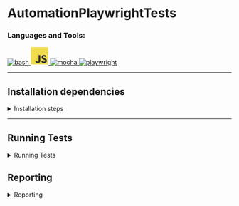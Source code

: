 # AutomationPlaywrightTests

<h3 align="left">Languages and Tools:</h3>
<p align="left"> <a href="https://www.gnu.org/software/bash/" target="_blank" rel="noreferrer"> <img src="https://www.vectorlogo.zone/logos/gnu_bash/gnu_bash-icon.svg" alt="bash" width="40" height="40"/> </a> <a href="https://developer.mozilla.org/en-US/docs/Web/JavaScript" target="_blank" rel="noreferrer"> <img src="https://raw.githubusercontent.com/devicons/devicon/master/icons/javascript/javascript-original.svg" alt="javascript" width="40" height="40"/> </a> <a href="https://mochajs.org" target="_blank" rel="noreferrer"> <img src="https://www.vectorlogo.zone/logos/mochajs/mochajs-icon.svg" alt="mocha" width="40" height="40"/> </a><a href="https://playwright.dev/" target="_blank" rel="noreferrer"><img src="https://playwright.dev/img/playwright-logo.svg" alt="playwright" width="40" height="40"></a></p>

***

## Installation dependencies

<details>
  <summary>Installation steps</summary><br />

```sh
cd AutomationPlaywrightTests
npm i
```

</details>

***

## Running Tests

<details>
  <summary>Running Tests</summary><br/>

  You can run autotests in one of several ways:

  1. Running tests in normal mode

  ```sh
  npm run test
  ```

  2. Running test in headless mode

  ```sh
  npm run test:headed
  ```

  3. Using the official plugin for VSCode

  <a href="https://marketplace.visualstudio.com/items?itemName=ms-playwright.playwright">Playwright Test for VSCode</a>

</details>

## Reporting

<details>
  <summary>Reporting</summary><br />

  A test run report is generated automatically in the catalog <i>playwright-reports</i>

  You can also run the report with the following command:

  ```sh
  npm run report
  ```

</details>
